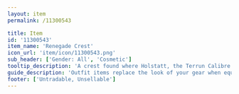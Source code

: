 ```yaml
---
layout: item
permalink: /11300543

title: Item
id: '11300543'
item_name: 'Renegade Crest'
icon_url: 'item/icon/11300543.png'
sub_header: ['Gender: All', 'Cosmetic']
tooltip_description: 'A crest found where Holstatt, the Terrun Calibre defector, disappeared. It looks just like the one he was wearing...'
guide_description: 'Outfit items replace the look of your gear when equipped.'
footer: ['Untradable, Unsellable']
---
```

